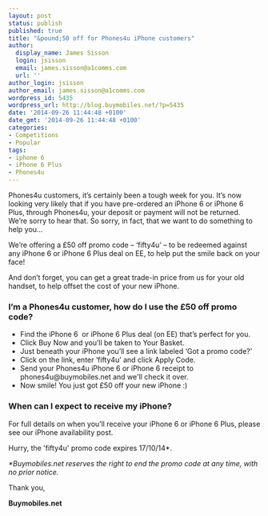 ```yaml
---
layout: post
status: publish
published: true
title: "&pound;50 off for Phones4u iPhone customers"
author:
  display_name: James Sisson
  login: jsisson
  email: james.sisson@a1comms.com
  url: ''
author_login: jsisson
author_email: james.sisson@a1comms.com
wordpress_id: 5435
wordpress_url: http://blog.buymobiles.net/?p=5435
date: '2014-09-26 11:44:48 +0100'
date_gmt: '2014-09-26 11:44:48 +0100'
categories:
- Competitions
- Popular
tags:
- iphone 6
- iPhone 6 Plus
- Phones4u
---
```

<p><span class="postStandFirst">Phones4u customers, it&rsquo;s certainly been a tough week for you. It&rsquo;s now looking very likely that if you have pre-ordered an iPhone 6 or iPhone 6 Plus, through Phones4u, your deposit or payment will not be returned.</span><br />
We&rsquo;re sorry to hear that. So sorry, in fact, that we want to do something to help you&hellip;</p>
<p>We&rsquo;re offering a &pound;50 off promo code &ndash; &lsquo;fifty4u&rsquo; &ndash; to be redeemed against any iPhone 6 or iPhone 6 Plus deal on EE, to help put the smile back on your face!</p>
<p>And don&rsquo;t forget, you can get a great trade-in price from us for your old handset, to help offset the cost of your new iPhone.</p>
<h3>I&rsquo;m a Phones4u customer, how do I use the &pound;50 off promo code?</h3>
<ul>
<li>Find the iPhone 6 &nbsp;or iPhone 6 Plus deal (on EE) that&rsquo;s perfect for you.</li>
<li>Click Buy Now and you&rsquo;ll be taken to Your Basket.</li>
<li>Just beneath your iPhone you&rsquo;ll see a link labeled &lsquo;Got a promo code?&rsquo;</li>
<li>Click on the link, enter &lsquo;fifty4u&rsquo; and click Apply Code.</li>
<li>Send your Phones4u iPhone 6 or iPhone 6 receipt to phones4u@buymobiles.net and we'll check it over.</li>
<li>Now smile! You just got &pound;50 off your new iPhone :)</li>
</ul>
<h3></h3>
<h3>When can I expect to receive my iPhone?</h3>
<p>For full details on when you&rsquo;ll receive your iPhone 6 or iPhone 6 Plus, please see our iPhone availability post.</p>
<p>Hurry, the 'fifty4u' promo code expires 17/10/14*.</p>
<p><span class="caption"><em>*Buymobiles.net reserves the right to end the promo code at any time, with no prior notice.</em></span></p>
<p>Thank you,</p>
<p><strong>Buymobiles.net</strong></p>
